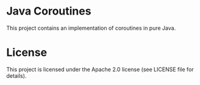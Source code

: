 # Java Coroutines

This project contains an implementation of coroutines in pure Java.

# License

This project is licensed under the Apache 2.0 license (see LICENSE file for details).  